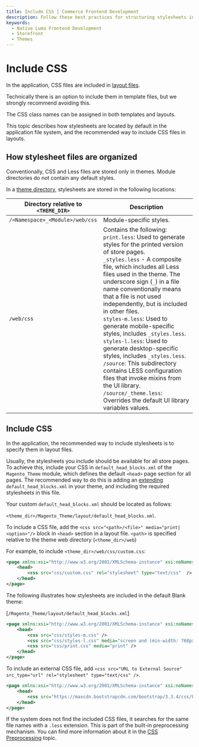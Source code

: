 ```yaml
---
title: Include CSS | Commerce Frontend Development
description: Follow these best practices for structuring stylesheets in Adobe Commerce and Magento Open Source themes.
keywords:
  - Native Luma Frontend Development
  - Storefront
  - Themes
---
```


# Include CSS

In the application, CSS files are included in [layout files](../layouts/index.md).

Technically there is an option to include them in template files, but we strongly recommend avoiding this.

<InlineAlert variant="info" slots="text"/>

The CSS class names can be assigned in both templates and layouts.

This topic describes how stylesheets are located by default in the application file system, and the recommended way to include CSS files in layouts.

## How stylesheet files are organized

Conventionally, CSS and Less files are stored only in themes. Module directories do not contain any default styles.

In a [theme directory][], stylesheets are stored in the following locations:

Directory relative to `<THEME_DIR>` | Description
---------|----------
 `/<Namespace>_<Module>/web/css` | Module-specific styles. |
 `/web/css` | Contains the following:<br/>`print.less`: Used to generate styles for the printed version of store pages.<br />`_styles.less` - A composite file, which includes all Less files used in the theme. The underscore sign (`_`) in a file name conventionally means that a file is not used independently, but is included in other files.<br />`styles-m.less`: Used to generate mobile-specific styles, includes `_styles.less`.<br />`styles-l.less`: Used to generate desktop-specific styles, includes `_styles.less`.<br />`/source`: This subdirectory contains LESS configuration files that invoke mixins from the UI library.<br />`/source/_theme.less`: Overrides the default UI library variables values.

## Include CSS

In the application, the recommended way to include stylesheets is to specify them in layout files.

Usually, the stylesheets you include should be available for all store pages. To achieve this, include your CSS in `default_head_blocks.xml` of the `Magento_Theme` module, which defines the default `<head>` page section for all pages.
The recommended way to do this is adding an [extending](../layouts/extend.md) `default_head_blocks.xml` in your theme, and including the required stylesheets in this file.

Your custom `default_head_blocks.xml` should be located as follows:

`<theme_dir>/Magento_Theme/layout/default_head_blocks.xml`.

To include a CSS file, add the `<css src="<path>/<file>" media="print|<option>"/>` block in `<head>` section in a layout file. `<path>` is specified relative to the theme web directory (`<theme_dir>/web`)

For example, to include `<theme_dir>/web/css/custom.css`:

```xml
<page xmlns:xsi="http://www.w3.org/2001/XMLSchema-instance" xsi:noNamespaceSchemaLocation="urn:magento:framework:View/Layout/etc/page_configuration.xsd">
    <head>
        <css src="css/custom.css" rel="stylesheet" type="text/css"  />
    </head>
</page>
```

The following illustrates how stylesheets are included in the default Blank theme:

[`/Magento_Theme/layout/default_head_blocks.xml`]

```xml
<page xmlns:xsi="http://www.w3.org/2001/XMLSchema-instance" xsi:noNamespaceSchemaLocation="urn:magento:framework:View/Layout/etc/page_configuration.xsd">
    <head>
        <css src="css/styles-m.css" />
        <css src="css/styles-l.css" media="screen and (min-width: 768px)"/>
        <css src="css/print.css" media="print" />
    </head>
</page>
```

To include an external CSS file, add `<css src="URL to External Source" src_type="url" rel="stylesheet" type="text/css" />`.

```xml
<page xmlns:xsi="http://www.w3.org/2001/XMLSchema-instance" xsi:noNamespaceSchemaLocation="urn:magento:framework:View/Layout/etc/page_configuration.xsd">
    <head>
        <css src="https://maxcdn.bootstrapcdn.com/bootstrap/3.3.4/css/bootstrap-theme.min.css"  src_type="url" rel="stylesheet" type="text/css"  />
    </head>
</page>
```

<InlineAlert variant="info" slots="text"/>

If the system does not find the included CSS files, it searches for the same file names with a `.less` extension. This is part of the built-in preprocessing mechanism. You can find more information about it in the [CSS Preprocessing] topic.

[layout files]: ../layouts/index.md
[theme directory]: ../themes/structure.md
[CSS Preprocessing]: preprocess.md
